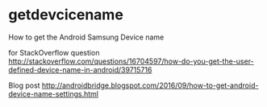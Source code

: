 # getdevcicename

How to get the Android Samsung Device name 

for StackOverflow question
http://stackoverflow.com/questions/16704597/how-do-you-get-the-user-defined-device-name-in-android/39715716

Blog post
http://androidbridge.blogspot.com/2016/09/how-to-get-android-device-name-settings.html
